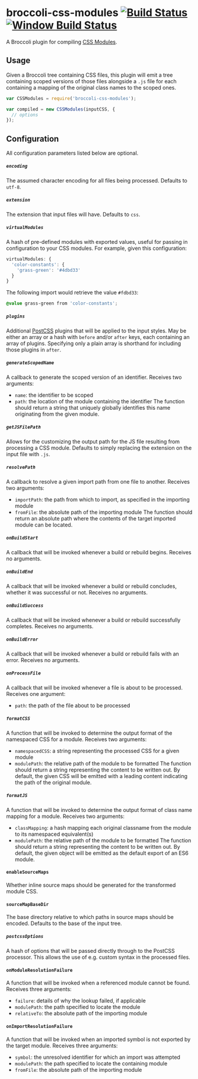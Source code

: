 # broccoli-css-modules [![Build Status](https://travis-ci.org/salsify/broccoli-css-modules.svg?branch=master)](https://travis-ci.org/salsify/broccoli-css-modules) [![Window Build Status](https://ci.appveyor.com/api/projects/status/github/salsify/broccoli-css-modules?svg=true)](https://ci.appveyor.com/project/dfreeman97827/broccoli-css-modules)
A Broccoli plugin for compiling [CSS Modules](https://github.com/css-modules/css-modules).

## Usage

Given a Broccoli tree containing CSS files, this plugin will emit a tree containing scoped versions of those files alongside a `.js` file for each containing a mapping of the original class names to the scoped ones.

```js
var CSSModules = require('broccoli-css-modules');

var compiled = new CSSModules(inputCSS, {
  // options
});
```

## Configuration

All configuration parameters listed below are optional.

##### `encoding`
The assumed character encoding for all files being processed. Defaults to `utf-8`.

##### `extension`
The extension that input files will have. Defaults to `css`.

##### `virtualModules`
A hash of pre-defined modules with exported values, useful for passing in configuration to your CSS modules. For example, given this configuration:

```js
virtualModules: {
  'color-constants': {
    'grass-green': '#4dbd33'
  }
}
```

The following import would retrieve the value `#fdbd33`:

```css
@value grass-green from 'color-constants';
```

##### `plugins`
Additional [PostCSS](https://github.com/postcss/postcss) plugins that will be applied to the input styles. May be either
an array or a hash with `before` and/or `after` keys, each containing an array of plugins.
Specifying only a plain array is shorthand for including those plugins in `after`.

##### `generateScopedName`
A callback to generate the scoped version of an identifier. Receives two arguments:
 - `name`: the identifier to be scoped
 - `path`: the location of the module containing the identifier
The function should return a string that uniquely globally identifies this name originating from the given module.

##### `getJSFilePath`
Allows for the customizing the output path for the JS file resulting from processing a CSS module. Defaults to simply replacing the extension on the input file with `.js`.

##### `resolvePath`
A callback to resolve a given import path from one file to another. Receives two arguments:
 - `importPath`: the path from which to import, as specified in the importing module
 - `fromFile`: the absolute path of the importing module
The function should return an absolute path where the contents of the target imported module can be located.

##### `onBuildStart`
A callback that will be invoked whenever a build or rebuild begins. Receives no arguments.

##### `onBuildEnd`
A callback that will be invoked whenever a build or rebuild concludes, whether it was successful or not. Receives no arguments.

##### `onBuildSuccess`
A callback that will be invoked whenever a build or rebuild successfully completes. Receives no arguments.

##### `onBuildError`
A callback that will be invoked whenever a build or rebuild fails with an error. Receives no arguments.

##### `onProcessFile`
A callback that will be invoked whenever a file is about to be processed. Receives one argument:
 - `path`: the path of the file about to be processed

##### `formatCSS`
A function that will be invoked to determine the output format of the namespaced CSS for a module. Receives two arguments:
 - `namespacedCSS`: a string representing the processed CSS for a given module
 - `modulePath`: the relative path of the module to be formatted
The function should return a string representing the content to be written out. By default, the given CSS will be emitted with a leading content indicating the path of the original module.

##### `formatJS`
A function that will be invoked to determine the output format of class name mapping for a module. Receives two arguments:
 - `classMapping`: a hash mapping each original classname from the module to its namespaced equivalent(s)
 - `modulePath`: the relative path of the module to be formatted
The function should return a string representing the content to be written out. By default, the given object will be emitted as the default export of an ES6 module.

#### `enableSourceMaps`
Whether inline source maps should be generated for the transformed module CSS.

#### `sourceMapBaseDir`
The base directory relative to which paths in source maps should be encoded. Defaults to the base of the input tree.

##### `postcssOptions`
A hash of options that will be passed directly through to the PostCSS processor. This allows the use of e.g. custom syntax in the processed files.

#### `onModuleResolutionFailure`
A function that will be invoked when a referenced module cannot be found. Receives three arguments:
 - `failure`: details of why the lookup failed, if applicable
 - `modulePath`: the path specified to locate the module
 - `relativeTo`: the absolute path of the importing module

#### `onImportResolutionFailure`
A function that will be invoked when an imported symbol is not exported by the target module. Receives three arguments:
 - `symbol`: the unresolved identifier for which an import was attempted
 - `modulePath`: the path specified to locate the containing module
 - `fromFile`: the absolute path of the importing module
